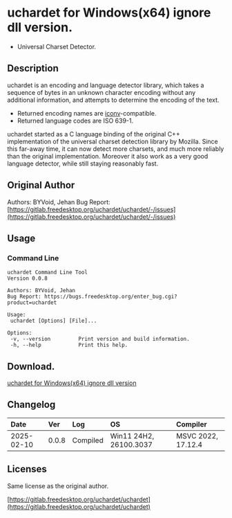 # uchardet for Windows(x64) ignore dll version.
- Universal Charset Detector.

## Description
uchardet is an encoding and language detector library, which takes a sequence of bytes in an unknown character encoding without any additional information, and attempts to determine the encoding of the text.

* Returned encoding names are [iconv](https://www.gnu.org/software/libiconv/)-compatible.
* Returned language codes are ISO 639-1.

uchardet started as a C language binding of the original C++ implementation of the universal charset detection library by Mozilla. Since this far-away time, it can now detect more charsets, and much more reliably than the original implementation. Moreover it also work as a very good language detector, while still staying reasonably fast.

## Original Author
  Authors: BYVoid, Jehan
  Bug Report: [https://gitlab.freedesktop.org/uchardet/uchardet/-/issues](https://gitlab.freedesktop.org/uchardet/uchardet/-/issues)

## Usage
### Command Line

```
uchardet Command Line Tool
Version 0.0.8

Authors: BYVoid, Jehan
Bug Report: https://bugs.freedesktop.org/enter_bug.cgi?product=uchardet

Usage:
 uchardet [Options] [File]...

Options:
 -v, --version         Print version and build information.
 -h, --help            Print this help.
 ``` 
## Download.

[uchardet for Windows(x64) ignore dll version](https://github.com/gentlehill/uchardet/archive/refs/heads/main.zip "uchardet for Windows(x64) ignore dll version")

## Changelog

| Date       | Ver   | Log      | OS                    | Compiler           |
| :--------- | :---- | :------- | :-------------------- | :----------------- |
| 2025-02-10 | 0.0.8 | Compiled | Win11 24H2, 26100.3037| MSVC 2022, 17.12.4 |


## Licenses
Same license as the original author.

[https://gitlab.freedesktop.org/uchardet/uchardet](https://gitlab.freedesktop.org/uchardet/uchardet)
